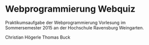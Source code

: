 # Webprogrammierung Webquiz

Praktikumsaufgabe der Webprogrammierung Vorlesung im Sommersemester 2015 an der Hochschule Ravensburg Weingarten.

Christian Högerle Thomas Buck

